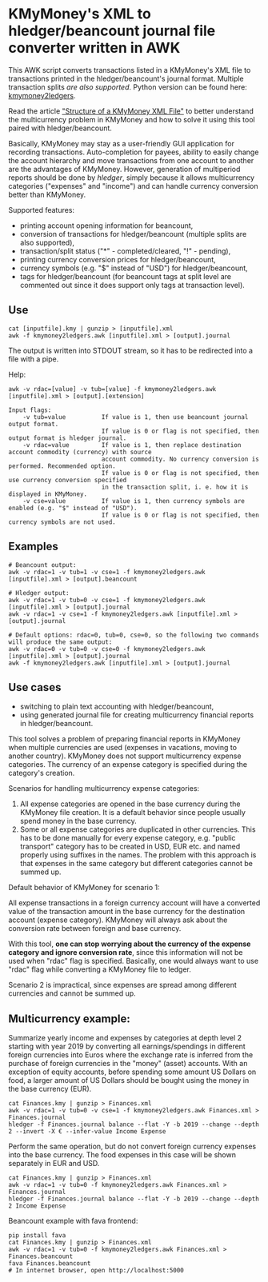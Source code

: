 # KMyMoney's XML to hledger/beancount journal file converter written in AWK

This AWK script converts transactions listed in a KMyMoney's XML file to transactions printed in the hledger/beancount's
journal format. Multiple transaction splits *are also supported*. Python version can be found here: [kmymoney2ledgers](https://github.com/isabekov/kmymoney2ledgers).

Read the article ["Structure of a KMyMoney XML File"](https://www.isabekov.pro/structure-of-a-kmymoney-xml-file/) to
better understand the multicurrency problem in KMyMoney and how to solve it using this tool paired with hledger/beancount.

Basically, KMyMoney may stay as a user-friendly GUI application for recording transactions.
Auto-completion for payees, ability to easily change the account hierarchy and move transactions from one account
to another are the advantages of KMyMoney. However, generation of multiperiod reports should be done by *hledger*, simply because
it allows multicurrency categories ("expenses" and "income") and can handle currency conversion better than KMyMoney.

Supported features:
- printing account opening information for beancount,
- conversion of transactions for hledger/beancount (multiple splits are also supported),
- transaction/split status ("*" - completed/cleared, "!" - pending),
- printing currency conversion prices for hledger/beancount,
- currency symbols (e.g. "$" instead of "USD") for hledger/beancount,
- tags for hledger/beancount (for beancount tags at split level are commented out since it does support only tags at transaction level).

## Use

    cat [inputfile].kmy | gunzip > [inputfile].xml
    awk -f kmymoney2ledgers.awk [inputfile].xml > [output].journal

The output is written into STDOUT stream, so it has to be redirected into a file with a pipe.

Help:

    awk -v rdac=[value] -v tub=[value] -f kmymoney2ledgers.awk [inputfile].xml > [output].[extension]

    Input flags:
        -v tub=value          If value is 1, then use beancount journal output format.
                              If value is 0 or flag is not specified, then output format is hledger journal.
        -v rdac=value         If value is 1, then replace destination account commodity (currency) with source
                              account commodity. No currency conversion is performed. Recommended option.
                              If value is 0 or flag is not specified, then use currency conversion specified
                              in the transaction split, i. e. how it is displayed in KMyMoney.
        -v cse=value          If value is 1, then currency symbols are enabled (e.g. "$" instead of "USD").
                              If value is 0 or flag is not specified, then currency symbols are not used.

## Examples

    # Beancount output:
    awk -v rdac=1 -v tub=1 -v cse=1 -f kmymoney2ledgers.awk [inputfile].xml > [output].beancount

    # Hledger output:
    awk -v rdac=1 -v tub=0 -v cse=1 -f kmymoney2ledgers.awk [inputfile].xml > [output].journal
    awk -v rdac=1 -v cse=1 -f kmymoney2ledgers.awk [inputfile].xml > [output].journal

    # Default options: rdac=0, tub=0, cse=0, so the following two commands will produce the same output:
    awk -v rdac=0 -v tub=0 -v cse=0 -f kmymoney2ledgers.awk [inputfile].xml > [output].journal
    awk -f kmymoney2ledgers.awk [inputfile].xml > [output].journal

## Use cases

- switching to plain text accounting with hledger/beancount,
- using generated journal file for creating multicurrency financial reports in hledger/beancount.

 This tool solves a problem of preparing financial reports in KMyMoney when multiple currencies are used (expenses in vacations, moving to another country).
 KMyMoney does not support multicurrency expense categories. The currency of an expense category is specified during the category's creation.

 Scenarios for handling multicurrency expense categories:
 1) All expense categories are opened in the base currency during the KMyMoney file creation.
    It is a default behavior since people usually spend money in the base currency.
 2) Some or all expense categories are duplicated in other currencies.
    This has to be done manually for every expense category, e.g. "public transport" category has to be
    created in USD, EUR etc. and named properly using suffixes in the names. The problem with this approach is
    that expenses in the same category but different categories cannot be summed up.

 Default behavior of KMyMoney for scenario 1:

 All expense transactions in a foreign currency account will have a converted value of
 the transaction amount in the base currency for the destination account (expense category).
 KMyMoney will always ask about the conversion rate between foreign and base currency.

 With this tool, **one can stop worrying about the currency of the expense category and ignore conversion rate**,
 since this information will not be used when "rdac" flag is specified. Basically, one would always want to use "rdac" flag while converting a KMyMoney file to ledger.

 Scenario 2 is impractical, since expenses are spread among different currencies and cannot be summed up.

## Multicurrency example:

 Summarize yearly income and expenses by categories at depth level 2 starting with year 2019 by converting all earnings/spendings
 in different foreign currencies into Euros where the exchange rate is inferred from the purchase of foreign currencies in
 the "money" (asset) accounts. With an exception of equity accounts, before spending some amount US Dollars on food,
 a larger amount of US Dollars should be bought using the money in the base currency (EUR).

    cat Finances.kmy | gunzip > Finances.xml
    awk -v rdac=1 -v tub=0 -v cse=1 -f kmymoney2ledgers.awk Finances.xml > Finances.journal
    hledger -f Finances.journal balance --flat -Y -b 2019 --change --depth 2 --invert -X € --infer-value Income Expense

 Perform the same operation, but do not convert foreign currency expenses into the base currency. The food expenses in
 this case will be shown separately in EUR and USD.

    cat Finances.kmy | gunzip > Finances.xml
    awk -v rdac=1 -v tub=0 -f kmymoney2ledgers.awk Finances.xml > Finances.journal
    hledger -f Finances.journal balance --flat -Y -b 2019 --change --depth 2 Income Expense

 Beancount example with fava frontend:

    pip install fava
    cat Finances.kmy | gunzip > Finances.xml
    awk -v rdac=1 -v tub=0 -f kmymoney2ledgers.awk Finances.xml > Finances.beancount
    fava Finances.beancount
    # In internet browser, open http://localhost:5000
